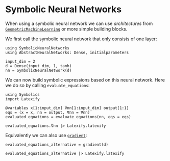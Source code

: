 # Symbolic Neural Networks

When using a symbolic neural network we can use *architectures* from [`GeometricMachineLearning`](https://github.com/JuliaGNI/GeometricMachineLearning.jl) or more simple building blocks.

We first call the symbolic neural network that only consists of one layer:

```@example snn
using SymbolicNeuralNetworks
using AbstractNeuralNetworks: Dense, initialparameters

input_dim = 2
d = Dense(input_dim, 1, tanh)
nn = SymbolicNeuralNetwork(d)
```

We can now build symbolic expressions based on this neural network. Here we do so by calling `evaluate_equations`:

```@example snn
using Symbolics
import Latexify

@variables x[1:input_dim] ∇nn[1:input_dim] output[1:1]
eqs = (x = x, nn = output, ∇nn = ∇nn)
evaluated_equations = evaluate_equations(nn, eqs = eqs)

evaluated_equations.∇nn |> Latexify.latexify
```

Equivalently we can also use [`gradient`](@ref):

```@example snn
evaluated_equations_alternative = gradient(d)

evaluated_equations_alternative |> Latexify.latexify
```